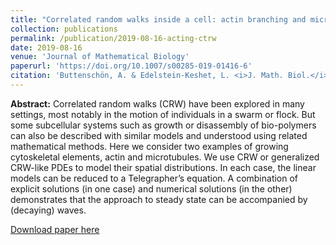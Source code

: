 ```yaml
---
title: "Correlated random walks inside a cell: actin branching and microtubule dynamics"
collection: publications
permalink: /publication/2019-08-16-acting-ctrw
date: 2019-08-16
venue: 'Journal of Mathematical Biology'
paperurl: 'https://doi.org/10.1007/s00285-019-01416-6'
citation: 'Buttenschön, A. & Edelstein-Keshet, L. <i>J. Math. Biol.</i> (2019)'
---
```


**Abstract:** Correlated random walks (CRW) have been explored in many settings, 
most notably in the motion of individuals in a swarm or flock. But some subcellular 
systems such as growth or disassembly of bio-polymers can also be described with 
similar models and understood using related mathematical methods. Here we consider 
two examples of growing cytoskeletal elements, actin and microtubules. We use CRW 
or generalized CRW-like PDEs to model their spatial distributions. In each case, 
the linear models can be reduced to a Telegrapher’s equation. A combination of 
explicit solutions (in one case) and numerical solutions (in the other) 
demonstrates that the approach to steady state can be accompanied by (decaying) waves.


[Download paper here](https://doi.org/10.1007/s00285-019-01416-6)

